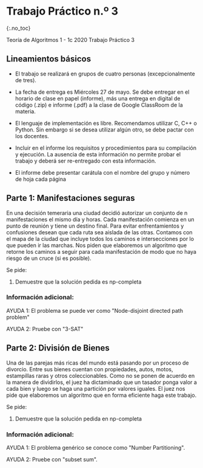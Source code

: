 Trabajo Práctico n.º 3
======================
{:.no_toc}

Teoría de Algoritmos 1 - 1c 2020
Trabajo Práctico 3

## Lineamientos básicos

- El trabajo se realizará en grupos de cuatro personas (excepcionalmente de tres).

- La fecha de entrega es Miércoles 27 de mayo. Se debe entregar en el horario de clase en papel (informe), más una entrega en digital de código (.zip) e informe (.pdf) a la clase de Google ClassRoom de la materia.

- El lenguaje de implementación es libre. Recomendamos utilizar C, C++ o Python. Sin embargo si se desea utilizar algún otro, se debe pactar con los docentes.

- Incluir en el informe los requisitos y procedimientos para su compilación y ejecución. La ausencia de esta información no permite probar el trabajo y deberá ser re-entregado con esta información.

- El informe debe presentar carátula con el nombre del grupo y número de hoja cada página

## Parte 1: Manifestaciones seguras

En una decisión temeraria una ciudad decidió autorizar un conjunto de n manifestaciones el mismo día y horas. Cada manifestación comienza en un punto de reunión y tiene un destino final. Para evitar enfrentamientos y confusiones desean que cada ruta sea aislada de las otras. Contamos con el mapa de la ciudad que incluye todos los caminos e intersecciones por lo que pueden ir las marchas. Nos piden que elaboremos un algoritmo que retorne los caminos a seguir para cada manifestación de modo que no haya riesgo de un cruce (si es posible).  
 
Se pide:

1. Demuestre que la solución pedida es np-completa

### Información adicional:

AYUDA 1: El problema se puede ver como "Node-disjoint directed path problem"

AYUDA 2: Pruebe con "3-SAT"

## Parte 2: División de Bienes

Una de las parejas más ricas del mundo está pasando por un proceso de divorcio. Entre sus bienes cuentan con propiedades, autos, motos, estampillas raras y otros 
coleccionables. Como no se ponen de acuerdo en la manera de dividirlos, el juez ha dictaminado que un tasador ponga valor a cada bien y luego se haga una partición por valores iguales. El juez nos pide que elaboremos un algoritmo que en forma eficiente haga este trabajo.

Se pide:

1. Demuestre que la solución pedida en np-completa

### Información adicional:

AYUDA 1: El problema genérico se conoce como "Number Partitioning".

AYUDA 2: Pruebe con "subset sum".